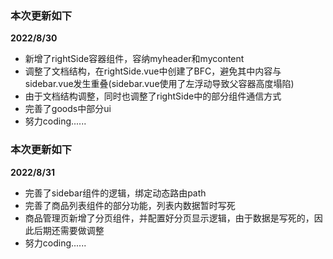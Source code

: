 ### 本次更新如下
**2022/8/30**
- 新增了rightSide容器组件，容纳myheader和mycontent
- 调整了文档结构，在rightSide.vue中创建了BFC，避免其中内容与sidebar.vue发生重叠(sidebar.vue使用了左浮动导致父容器高度塌陷)
- 由于文档结构调整，同时也调整了rightSide中的部分组件通信方式
- 完善了goods中部分ui
- 努力coding......


### 本次更新如下
**2022/8/31**
- 完善了sidebar组件的逻辑，绑定动态路由path
- 完善了商品列表组件的部分功能，列表内数据暂时写死
- 商品管理页新增了分页组件，并配置好分页显示逻辑，由于数据是写死的，因此后期还需要做调整
- 努力coding......